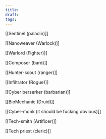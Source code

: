 ```yaml
---
title: 
draft: 
tags:
---
```

[[Sentinel (paladin)]] 

[[Nanoweaver (Warlock)]]

[[Warlord (Fighter)]] 

[[Composer (bard)]]

[[Hunter-scout (ranger)]] 

[[Infiltrator (Rogue)]] 

[[Cyber berserker (barbarian)]]

[[BioMechanic (Druid)]]

[[Cyber-monk (it should be fucking obvious)]]

[[Tech-smith (Artificer)]] 

[[Tech priest (cleric)]]